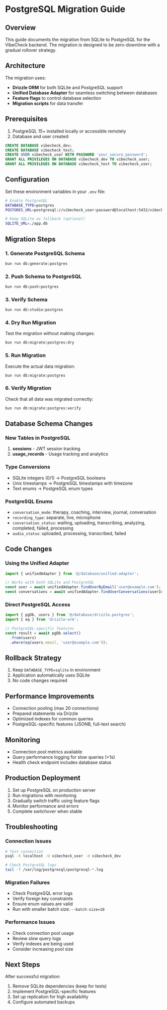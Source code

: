 # PostgreSQL Migration Guide

## Overview
This guide documents the migration from SQLite to PostgreSQL for the VibeCheck backend. The migration is designed to be zero-downtime with a gradual rollover strategy.

## Architecture
The migration uses:
- **Drizzle ORM** for both SQLite and PostgreSQL support
- **Unified Database Adapter** for seamless switching between databases
- **Feature flags** to control database selection
- **Migration scripts** for data transfer

## Prerequisites
1. PostgreSQL 15+ installed locally or accessible remotely
2. Database and user created:
```sql
CREATE DATABASE vibecheck_dev;
CREATE DATABASE vibecheck_test;
CREATE USER vibecheck_user WITH PASSWORD 'your_secure_password';
GRANT ALL PRIVILEGES ON DATABASE vibecheck_dev TO vibecheck_user;
GRANT ALL PRIVILEGES ON DATABASE vibecheck_test TO vibecheck_user;
```

## Configuration
Set these environment variables in your `.env` file:
```bash
# Enable PostgreSQL
DATABASE_TYPE=postgres
POSTGRES_URL=postgresql://vibecheck_user:password@localhost:5432/vibecheck_dev

# Keep SQLite as fallback (optional)
SQLITE_URL=./app.db
```

## Migration Steps

### 1. Generate PostgreSQL Schema
```bash
bun run db:generate:postgres
```

### 2. Push Schema to PostgreSQL
```bash
bun run db:push:postgres
```

### 3. Verify Schema
```bash
bun run db:studio:postgres
```

### 4. Dry Run Migration
Test the migration without making changes:
```bash
bun run db:migrate:postgres:dry
```

### 5. Run Migration
Execute the actual data migration:
```bash
bun run db:migrate:postgres
```

### 6. Verify Migration
Check that all data was migrated correctly:
```bash
bun run db:migrate:postgres:verify
```

## Database Schema Changes

### New Tables in PostgreSQL
1. **sessions** - JWT session tracking
2. **usage_records** - Usage tracking and analytics

### Type Conversions
- SQLite integers (0/1) → PostgreSQL booleans
- Unix timestamps → PostgreSQL timestamps with timezone
- Text enums → PostgreSQL enum types

### PostgreSQL Enums
- `conversation_mode`: therapy, coaching, interview, journal, conversation
- `recording_type`: separate, live, microphone
- `conversation_status`: waiting, uploading, transcribing, analyzing, completed, failed, processing
- `audio_status`: uploaded, processing, transcribed, failed

## Code Changes

### Using the Unified Adapter
```typescript
import { unifiedAdapter } from '@/database/unified-adapter';

// Works with both SQLite and PostgreSQL
const user = await unifiedAdapter.findUserByEmail('user@example.com');
const conversations = await unifiedAdapter.findUserConversations(userId);
```

### Direct PostgreSQL Access
```typescript
import { pgDb, users } from '@/database/drizzle.postgres';
import { eq } from 'drizzle-orm';

// PostgreSQL-specific features
const result = await pgDb.select()
  .from(users)
  .where(eq(users.email, 'user@example.com'));
```

## Rollback Strategy
1. Keep `DATABASE_TYPE=sqlite` in environment
2. Application automatically uses SQLite
3. No code changes required

## Performance Improvements
- Connection pooling (max 20 connections)
- Prepared statements via Drizzle
- Optimized indexes for common queries
- PostgreSQL-specific features (JSONB, full-text search)

## Monitoring
- Connection pool metrics available
- Query performance logging for slow queries (>1s)
- Health check endpoint includes database status

## Production Deployment
1. Set up PostgreSQL on production server
2. Run migrations with monitoring
3. Gradually switch traffic using feature flags
4. Monitor performance and errors
5. Complete switchover when stable

## Troubleshooting

### Connection Issues
```bash
# Test connection
psql -h localhost -U vibecheck_user -d vibecheck_dev

# Check PostgreSQL logs
tail -f /var/log/postgresql/postgresql-*.log
```

### Migration Failures
- Check PostgreSQL error logs
- Verify foreign key constraints
- Ensure enum values are valid
- Run with smaller batch size: `--batch-size=10`

### Performance Issues
- Check connection pool usage
- Review slow query logs
- Verify indexes are being used
- Consider increasing pool size

## Next Steps
After successful migration:
1. Remove SQLite dependencies (keep for tests)
2. Implement PostgreSQL-specific features
3. Set up replication for high availability
4. Configure automated backups
